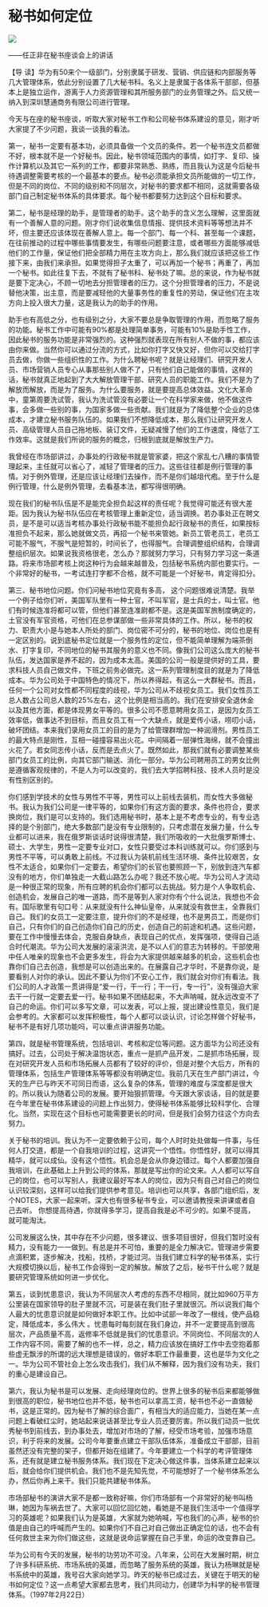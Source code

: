 # 秘书如何定位
<img class="pv" src="https://api.visitor.plantree.me/visitor-badge/pv?namespace=plantree.me&key=renzhengfei-speeches/秘书如何定位.md">


——任正非在秘书座谈会上的讲话



【导  读】华为有50来个一级部门，分别隶属于研发、营销、供应链和内部服务等几大管理体系，依此分别设置了几大秘书科。名义上是隶属于各体系干部部，但基本上是独立运作，游离于人力资源管理和其所服务部门的业务管理之外。后又统一纳入到深圳慧通商务有限公司进行管理。



今天与在座的秘书座谈，听取大家对秘书工作和公司秘书体系建设的意见，刚才听大家提了不少问题，我谈一谈我的看法。

第一，秘书一定要有基本功，必须具备做一个文员的条件。若一个秘书连文员都做不好，根本就不是一个好秘书。因此，秘书领域范围内的事情，如打字、复印、操作计算机以及其它一系列的工作，都要非常熟悉、熟练，而且我认为这是今后秘书待遇调整需要考核的一个最基本的要点。秘书必须能承担文员所能做的一切工作，但是不同的岗位、不同的级别和不同层次，对秘书的要求都不相同，这就需要各级部门自己制定秘书体系的具体要求。每个秘书都要努力达到这个目标和要求。

第二，秘书是经理的助手，是管理者的助手。这个助手的含义怎么理解，这里面就有一个善解人意的问题。刚才你们说收集信息情报、提供技术资料等等想法并不坏，但主要还应该体现在善解人意上。每一个部门、每一个科、甚至每一个课题，在往前推动的过程中哪些事情要发生，有哪些问题要注意，或者哪些方面能够减低他们的工作量，保证他们把全部精力用在主攻方向上，那么我们就应该把这些工作接下来，由我们来承担。如果觉得担子太重了，可以再加一个秘书；再重了，再加一个秘书。如此往复下去，不就有了秘书科、秘书处了嘛。总的来说，作为秘书就是要下定决心，不顾一切地去分担管理者的压力。这个分担管理者的压力，不是说替他决策，出主意，而是要减轻他的大量事务性的重复性的劳动，保证他们在主攻方向上投入很大力量，这是我认为的助手的作用。

助手也有高低之分，也有级别之分，大家不要总是争取管理的作用，而忽略了服务的功能。秘书工作中可能有90%都是处理简单事务，可能有10%是助手性工作，因此秘书的服务功能是非常强烈的。这种强烈就表现在所有别人不做的事，都应该由你来做。当然你可以通过分流的方式，比如你打字又快又好，但你可以交给打字员去做，你做一些组织性的工作。为什么聘秘书呢？就是让经理们、研究开发人员、市场营销人员专心从事那些别人做不了，只有他们自己能做的事情，这样的话，秘书就真正地起到了大大解放管理干部、研究人员的职能工作。我们不是为了解放而解放，而是为了服务。为什么要服务，就是要提高总体效益。文化大革命中，童第周要洗试管，我认为洗试管没有必要让一个在科学家来做，他不做这件事，会多做一些别的事，为国家多做一些贡献。我们就是为了降低整个企业的总体成本，才建立秘书服务队伍的。如果我们不想降低成本，那么我们让研究开发人员、高级管理人员自己拖地板、装订文件，无疑减慢了他们的工作速度，降低了工作效率。这就是我们所说的服务的概念，归根到底就是解放生产力。

我曾经在市场部讲过，办事处的行政秘书就是管家婆，把这个家乱七八糟的事情管理起来，主任就可以省心了，减轻了管理者的压力。这些往往都是例行管理的事情。对于例外管理，还是应该让经理们去操作，而不是你们越俎代疱。至于什么是例行管理，什么是例外管理，去看基本法，都写得很明确。

现在我们的秘书队伍是不是能完全担负起这样的责任呢？我觉得可能还有很大差距。因为我认为秘书队伍应在考核管理上重新定位，适当调换。若办事处正在聘文员，是不是可以适当考核办事处行政秘书能不能担负起行政秘书的责任，如果按标准担负不起来，那么她就做文员，再招一个秘书来管她。新员工管老员工，老员工可能不服气，不服气是短暂的，时间长了，也得服气。合理调整组织结构，合理调整组织层次。如果说我资格很老，怎么办？那就努力学习，只有努力学习这一条道路。将来市场部考核上岗这种行为会越来越普及，包括秘书系统内部也要实行。一个非常好的秘书，一考试连打字都不合格，就不可能是一个好秘书，肯定得扣分。

第三、秘书地位问题。你们问秘书地位究竟有多高， 这个问题很难说清楚。我举一个例子给你们听，美国军队里有一种士官，不叫军官，是士兵的士，叫士官。他们有时候连准将都可以管，但他们甚至连准尉都不是。这是美国军旅制度确定的，土官没有军官资格，可他们在总参谋部做一些非常具体的工作。所以，秘书的权力、职责大小是与她本人所处的部门、岗位密不可分的，秘书的地位、岗位也是有一定区别的。说到底秘书定位就是一个服务性的定位，但不能简单理解为端茶倒水、打字复印，不同地位的秘书其服务的意义也不同。像我们公司这么庞大的秘书队伍，发达国家是养不起的，因为成本太高。美国的公司一般是提供好的工具，要求科技人员自己做文件，下班之前务必做完。这一系列管理制度目的就是为了降低成本。华为公司处于中国特色的情况下，所以养得起，有这么一大群秘书。而且，任何一个公司对女性都不同程度的歧视，华为公司从不歧视女员工。我们女性员工总人数占公司总人数的25%左右，这个比例是相当高的。我们在安排安全退休金以及其他方面，都是体现男女平等的。很多公司不愿意聘用女员工，是因为女员工效率低，做事达不到目标，而且女员工有一个大缺点，就是爱传小话，唠叨小话，破坏团结。本来我们录用女员工的目的是为了给管理群增加一种润滑剂。男性员工的最大特点是刚性，互相一碰撞容易出火花。中间隔着一层弹性海绵，就不会撞出火花了。若女同志传小话，反而是去点火了。既然如此，那我们就有必要调整某些部门女员工的比例，向其它部门输送、消化一部分。华为公司聘用员工的男女比例是遵循客观规律的，不是人为可以改变的，我们去大学招聘科技、技术人员时是没有性别区别的。

你们感到学技术的女性与男性不平等，男性可以上前线去装机，而女性大多做秘书。我认为我们公司是一律平等的，如果你们有这方面的要求，条件也符合，要求换岗位，我们是可以支持的。我们选用秘书时，基本上是不考虑专业的，有专业选择的是个别部门，绝大多数部门是没有专业限制的，只考虑潜在发展力量，什么专业都可以进来，我在俄罗斯谈话时说得很清楚，我们所吸收的一大批俄罗斯博士、硕士、大学生，男性一定要专业对口，女性只要受过本科训练就可以。你们感到与男性不平等，可以勇敢上前线。不过我认为装机前线生活环境、条件比较艰苦，女性不太适合，如果你们一定要去，希望你们的长官也要照顾一下，别放到连汽车都没有的地方，你们单独走一大截山路怎么办呢？我还不放心呢。华为公司人才流动是一种很正常的现象，所有应聘的机会你们都可以去挑战。努力是个人争取机会、创造机会，发展自己的唯一道路，而不是等到人家对你有个什么说法，我想也不会有。国际歌里有句口号：从来就没有什么神仙皇帝，从来就没有救世主，全靠我们自己。我们的女员工一定要注意，提升你们的不是经理，也不是男员工，而是你们自己，只有你们的自己创造你们自己的历史，创造自己的前途和机遇。这些问题，要在工作中慢慢去体会，克服自身缺点，表现自己的优点，发挥强项，使得自己适合时代潮流。华为公司大发展的滚滚洪流，是不以人们的意志为转移的。干部使用中任人唯亲的现象也不会更多发生，将会为大家提供越来越多的机会，这些机会也靠你们自己去创造，我想是可以创造出来的。在展露自己才华时，不是靠你说，是要看别人对你的承认。因此不要认为你们不安心工作，我们就会对你们有看法。我们公司的人才政策一贯讲得是“爱一行，干一行；干一行，专一行”，没有强迫大家去干一行就一定要去爱一行。秘书如果不团结起来，不大声呐喊，就永远改变不了自己的命运。你们可以多写文章，可以发表，可以上报，提出建设性意见，我们是会参考的。大家都可以发挥积极性，每个人都可以谈认识，讨论怎样做个好秘书，秘书不是有好几项功能吗，可以重点讲讲服务功能。

第四，就是秘书管理系统，包括培训、考核和定位等问题。这方面华为公司还没有搞好。过去，公司处于解决温饱状态，重点一是抓产品开发，二是抓市场拓展，现在对研究开发人员和市场拓展人员都有了较好的评价，但是对整个大后方，所有的管理体系，包括生产管理体系等等都没有明确定位。我前几天在生产部门讲过，今天的生产已与昨天不可同日而语，这么复杂的体系，管理的难度与深度都是很大的。所以我认为随着公司的发展。要开始狠抓管理。今天跟大家谈话，目的就是要在今年里在秘书体系建设的问题上作出努力，使得秘书体系能够比较科学化、合理化。当然，实现在这个目标也可能需要更长的时间，但是我们会努力往这个方向去努力。

关于秘书的培训。我认为不一定要依赖于公司，每个人时时处处做每一件事，与任何人打交道，都是一个自我培训的过程，这讲究一个悟性。你悟性好，就可以得其精华，就可以成仙。没有这个悟性。机会总是会从你身边错过。每个人都要加强自我培训，在此基础上上升到公司的体系，那就是写出你的论文来。人人都可以写自己的岗位，也可以写别人，我建议最好写本人的岗位，因为只有自己对自己的岗位认识较深刻，这样可以给我们提供参考意见。培训也可以共享，各部门组织后，发个NOTES，大家一起来听。深大也有很多秘书专业，可以邀请教授来讲课或者自己去听。 你想提高待遇，你就得多学习，提高自我是必不可少的。如果不提高，就可能淘汰。

公司发展这么快，其中存在不少问题，很多建议、很多项目很好，但我们暂时没有精力，没有能力一一做到。有总是并不可怕，重要的是全力解决它。管理进步需要点滴积累，逐步解决，找船，找桥，才能过河。当我们建立科学的秘书体系，实行大规模切换以后，秘书工作会得到一定的解放。解放了之后，秘书干什么呢？就是要研究管理系统如何进一步优化。

第五，谈到忧患意识，我认为不同层次人考虑的东西不尽相同，就比如960万平方公里装在国家领导的肚子里就不沉，可是装在我们肚子里就很沉。所以说我们每个人最大的忧患意识就是如何做好本职工作。比如中试部一年改了一根线，使产品稳定，降低成本，多么伟大 。忧患每时每刻就在我们身边，并不一定要提高到很高层次，产品质量不高，返修率不低就是我们的忧患意识。不同岗位、不同层次的人工作内容不同，需要了解的也不一样，总之，精力应该放在搞好工作中去空抱着那些虚无飘涉的所谓的远大理想是错误的，做好本职工作最重要，这也是华为文化之一。华为公司不管社会上怎么攻击我们，我们从不解释，因为我们没有功夫，我们的重心是建设自己。

第六，我认为秘书是可以发展、走向经理岗位的。世界上很多的秘书后来都能够做到很高的职位，秘书地位也并不低，秘书也可以拿高工资，秘书也不必一直做秘书，这是正常的。因为秘书了解的综合面广，有相当大的适应能力，当她在某一点问题上看破红尘时，她站起来说话甚至比专业人员还要厉害。所以我们动员一批优秀秘书到前线去，到办事处去，增加对市场的了解，经受市场考验，加强市场意识，利于将来的发展。公司今年要重点建立干部队伍体系，准备成立干部部，目前虽然还没有完整的架子，但都开始在组建了。今年要建立一个科学的考评管理体系，还有就是建立秘书服务体系。我们现在下定决心做这件事，当体系建立起来以后，就会给你们提供机会。我们也不是先知先觉，不可能想好了一个秘书体系怎么办，然后你再上来干。我们只能共建秘书体系。

市场部秘书的演讲大家不是都一致称好嘛，你们市场部有一个非常好的秘书叫杨琳，她因为车祸去世了。大家可以回忆回忆她，看她是不是我们生活中一个值得学习的英雄呢？如果我们认为是英雄，大家就为她呐喊，写也我们的心声，秘书的价值是由自己的呼喊而产生的。如果你们不自己对自己做出正确定位的话，也不会有任何救世主来为你们做这些，这就是说命运掌握在自己手里，命运的改变靠自己。

  华为公司有今天的发展，秘书的功劳功不可没。八年来，公司在大发展时期，树立了许多科研系统、市场系统的英雄，而忽略了服务系统的英雄，我认为杨琳就是秘书系统中的英雄，我号召大家向她学习。昨天的秘书已成过去，关键在于明天的秘书如何定位？这一点希望大家都去思考，我们共同动力，创建华为科学的秘书管理体系。（1997年2月22日）
